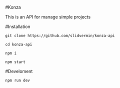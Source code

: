 #Konza

This is an API for manage simple projects

#Installation

`git clone https://github.com/slidvermin/konza-api`

`cd konza-api`

`npm i`

`npm start`

#Develoment

`npm run dev`
